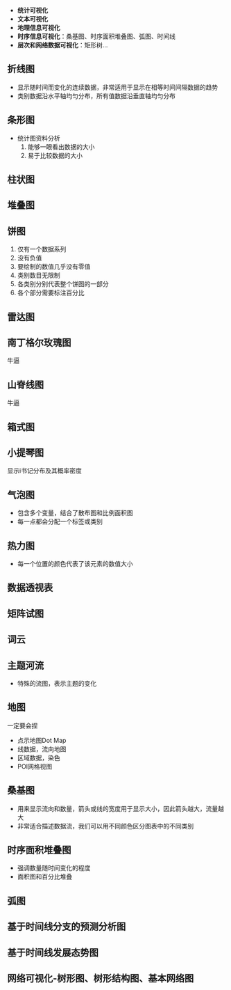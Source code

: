 - **统计可视化**
- **文本可视化**
- **地理信息可视化**
- **时序信息可视化**：桑基图、时序面积堆叠图、弧图、时间线
- **层次和网络数据可视化**：矩形树...

## 折线图

- 显示随时间而变化的连续数据，非常适用于显示在相等时间间隔数据的趋势
- 类别数据沿水平轴均匀分布，所有值数据沿垂直轴均匀分布

## 条形图

- 统计图资料分析
  1. 能够一眼看出数据的大小
  2. 易于比较数据的大小

## 柱状图

## 堆叠图

## 饼图

1. 仅有一个数据系列
2. 没有负值
3. 要绘制的数值几乎没有零值
4. 类别数目无限制
5. 各类别分别代表整个饼图的一部分
6. 各个部分需要标注百分比

## 雷达图

## 南丁格尔玫瑰图

牛逼

## 山脊线图

牛逼

## 箱式图

## 小提琴图

显示i书记分布及其概率密度

## 气泡图

- 包含多个变量，结合了散布图和比例面积图
- 每一点都会分配一个标签或类别

## 热力图

- 每一个位置的颜色代表了该元素的数值大小

## 数据透视表

## 矩阵试图

## 词云

## 主题河流

- 特殊的流图，表示主题的变化

## 地图

一定要会捏

- 点示地图Dot Map
- 线数据，流向地图
- 区域数据，染色
- POI网格视图

## 桑基图

- 用来显示流向和数量，箭头或线的宽度用于显示大小，因此箭头越大，流量越大
- 非常适合描述数据流，我们可以用不同颜色区分图表中的不同类别 

## 时序面积堆叠图

- 强调数量随时间变化的程度
- 面积图和百分比堆叠

## 弧图

## 基于时间线分支的预测分析图

## 基于时间线发展态势图

## 网络可视化-树形图、树形结构图、基本网络图